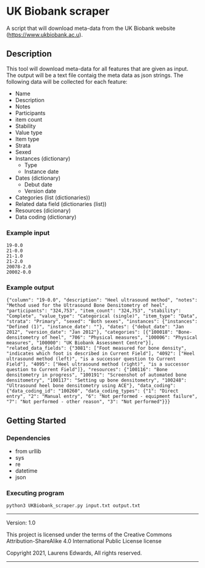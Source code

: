 # UK Biobank scraper

  A script that will download meta-data from the UK Biobank website (https://www.ukbiobank.ac.u).

## Description

  This tool will download meta-data for all features that are given as input. The output will be a text file contaig the meta data as json strings. The following data will be collected for each feature:

  * Name
  * Description
  * Notes
  * Participants
  * item count
  * Stability
  * Value type
  * Item type
  * Strata
  * Sexed
  * Instances (dictionary)
    * Type
    * Instance date
  * Dates (dictionary)
    * Debut date
    * Version date
  * Categories (list (dictionaries))
  * Related data field (dictionaries (list))
  * Resources (dicionary)
  * Data coding (dictionary)

### Example input

```
19-0.0
21-0.0
21-1.0
21-2.0
20078-2.0
20002-0.0
```

### Example output

```
{"column": "19-0.0", "description": "Heel ultrasound method", "notes": "Method used for the Ultrasound Bone Densitometry of heel", "participants": "324,753", "item_count": "324,753", "stability": "Complete", "value_type": "Categorical (single)", "item_type": "Data", "strata": "Primary", "sexed": "Both sexes", "instances": {"instances": "Defined (1)", "instance_date": ""}, "dates": {"debut_date": "Jan 2012", "version_date": "Jan 2012"}, "categories": [{"100018": "Bone-densitometry of heel", "706": "Physical measures", "100006": "Physical measures", "100000": "UK Biobank Assessment Centre"}], "related_data_fields": {"3081": ["Foot measured for bone density", "indicates which foot is described in Current Field"], "4092": ["Heel ultrasound method (left)", "is a successor question to Current Field"], "4095": ["Heel ultrasound method (right)", "is a successor question to Current Field"]}, "resources": {"100116": "Bone densitometry in progress", "100191": "Screenshot of automated bone densitometry", "100117": "Setting up bone densitometry", "100248": "Ultrasound heel bone densitometry using ACE"}, "data_coding": {"data_coding_id": "100260", "data_coding_types": {"1": "Direct entry", "2": "Manual entry", "6": "Not performed - equipment failure", "7": "Not performed - other reason", "3": "Not performed"}}}
```

## Getting Started

### Dependencies

  * from urllib
  * sys
  * re
  * datetime
  * json

### Executing program

```
python3 UKBiobank_scraper.py input.txt output.txt
```

* * * * *

Version: 1.0

This project is licensed under the terms of the Creative Commons
Attribution-ShareAlike 4.0 International Public License license

Copyright 2021, Laurens Edwards, All rights reserved.


* * * * *



